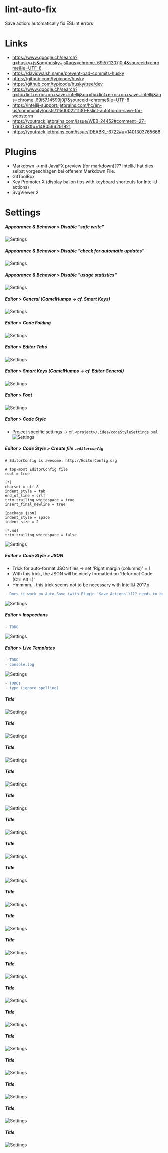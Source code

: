 # lint-auto-fix
Save action: automatically fix ESLint errors

# Links

- https://www.google.ch/search?q=husky+js&oq=husky+js&aqs=chrome..69i57.1207j0j4&sourceid=chrome&ie=UTF-8
- https://davidwalsh.name/prevent-bad-commits-husky
- https://github.com/typicode/husky
- https://github.com/typicode/husky/tree/dev
- https://www.google.ch/search?q=fix+lint+error+on+save+intellij&oq=fix+lint+error+on+save+intellij&aqs=chrome..69i57.14599j0j7&sourceid=chrome&ie=UTF-8
- https://intellij-support.jetbrains.com/hc/en-us/community/posts/115000221130-Eslint-autofix-on-save-for-webstorm
- https://youtrack.jetbrains.com/issue/WEB-24452#comment=27-1763733&u=1480596291921
- https://youtrack.jetbrains.com/issue/IDEABKL-6722#u=1401303765668
 
# Plugins

- Markdown &rarr; mit JavaFX preview (for markdown)??? IntelliJ hat dies selbst vorgeschlagen bei offenem Markdown File.
- GitToolBox
- Key Promoter X (display ballon tips with keyboard shortcuts for IntelliJ actions)
- SvgViewer 2

# Settings

##### Appearance & Behavior > Disable "safe write"
![Settings](screenshots/22-11-_2017_09-11-22.png)

##### Appearance & Behavior > Disable "check for automatic updates"
![Settings](screenshots/22-11-_2017_09-48-09.png)

##### Appearance & Behavior > Disable "usage statistics"
![Settings](screenshots/22-11-_2017_09-51-43.png)

##### Editor > General (CamelHumps &rarr; cf. Smart Keys)
![Settings](screenshots/22-11-_2017_10-01-18.png)

##### Editor > Code Folding
![Settings](screenshots/22-11-_2017_09-54-36.png)

##### Editor > Editor Tabs
![Settings](screenshots/22-11-_2017_09-57-03.png)

##### Editor > Smart Keys (CamelHumps &rarr; cf. Editor General)
![Settings](screenshots/22-11-_2017_09-59-17.png)

##### Editor > Font
![Settings](screenshots/22-11-_2017_10-08-07.png)

##### Editor > Code Style
- Project specific settings &rarr; cf. `<project>/.idea/codeStyleSettings.xml`
![Settings](screenshots/22-11-_2017_10-11-07.png)

##### Editor > Code Style > Create file `.editorconfig`

```properties
# EditorConfig is awesome: http://EditorConfig.org

# top-most EditorConfig file
root = true

[*]
charset = utf-8
indent_style = tab
end_of_line = crlf
trim_trailing_whitespace = true
insert_final_newline = true

[package.json]
indent_style = space
indent_size = 2

[*.md]
trim_trailing_whitespace = false
```

![Settings](screenshots/22-11-_2017_10-14-17.png)

##### Editor > Code Style > JSON
- Trick for auto-format JSON files &rarr; set 'Right margin (columns)' = 1
- With this trick, the JSON will be nicely formatted on 'Reformat Code (Ctrl Alt L)'
- Hmmmm... this trick seems not to be necessary with IntelliJ 2017.x

```diff
- Does it work on Auto-Save (with Plugin 'Save Actions')??? needs to be tested!!!
```

![Settings](screenshots/22-11-_2017_10-24-23.png)

##### Editor > Inspections
```diff
- TODO
```
![Settings](screenshots/)

##### Editor > Live Templates
```diff
- TODO
- console.log
```
![Settings](screenshots/)



```diff
- TODOs
- typo (ignore spelling)
```


##### Title
![Settings](screenshots/)

##### Title
![Settings](screenshots/)

##### Title
![Settings](screenshots/)

##### Title
![Settings](screenshots/)

##### Title
![Settings](screenshots/)

##### Title
![Settings](screenshots/)

##### Title
![Settings](screenshots/)

##### Title
![Settings](screenshots/)

##### Title
![Settings](screenshots/)

##### Title
![Settings](screenshots/)

##### Title
![Settings](screenshots/)

##### Title
![Settings](screenshots/)

##### Title
![Settings](screenshots/)

##### Title
![Settings](screenshots/)

##### Title
![Settings](screenshots/)

##### Title
![Settings](screenshots/)

##### Title
![Settings](screenshots/)

##### Title
![Settings](screenshots/)

##### Title
![Settings](screenshots/)
